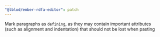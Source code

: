 ```yaml
---
"@lblod/ember-rdfa-editor": patch
---
```


Mark paragraphs as `defining`, as they may contain important attributes (such as alignment and indentation) that should not be lost when pasting
